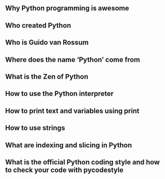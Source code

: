 ## Why Python programming is awesome
## Who created Python
## Who is Guido van Rossum
## Where does the name ‘Python’ come from
## What is the Zen of Python
## How to use the Python interpreter
## How to print text and variables using print
## How to use strings
## What are indexing and slicing in Python
## What is the official Python coding style and how to check your code with pycodestyle
